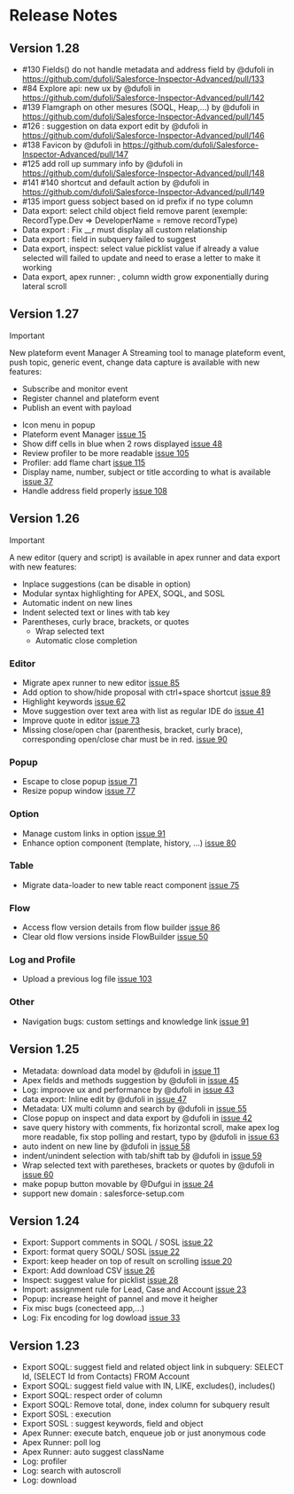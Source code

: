 # Release Notes

## Version 1.28

* #130 Fields() do not handle metadata and address field  by @dufoli in https://github.com/dufoli/Salesforce-Inspector-Advanced/pull/133
* #84 Explore api: new ux by @dufoli in https://github.com/dufoli/Salesforce-Inspector-Advanced/pull/142
* #139 Flamgraph on other mesures (SOQL, Heap,...) by @dufoli in https://github.com/dufoli/Salesforce-Inspector-Advanced/pull/145
* #126 : suggestion on data export edit by @dufoli in https://github.com/dufoli/Salesforce-Inspector-Advanced/pull/146
* #138 Favicon by @dufoli in https://github.com/dufoli/Salesforce-Inspector-Advanced/pull/147
* #125 add roll up summary info by @dufoli in https://github.com/dufoli/Salesforce-Inspector-Advanced/pull/148
* #141 #140 shortcut and default action by @dufoli in https://github.com/dufoli/Salesforce-Inspector-Advanced/pull/149
* #135 import guess sobject based on id prefix if no type column
* Data export: select child object field remove parent (exemple: RecordType.Dev => DeveloperName = remove recordType)
* Data export : Fix __r must display all custom relationship
* Data export : field in subquery failed to suggest
* Data export, inspect: select value picklist value if already a value selected will failed to update and need to erase a letter to make it working
* Data export, apex runner: , column width grow exponentially during lateral scroll


## Version 1.27

> [!IMPORTANT]
> New plateform event Manager
> A Streaming tool to manage plateform event, push topic, generic event, change data capture is available with new features:
> - Subscribe and monitor event
> - Register channel and plateform event
> - Publish an event with payload

- Icon menu in popup
- Plateform event Manager [issue 15](https://github.com/dufoli/Salesforce-Inspector-Advanced/issues/15)
- Show diff cells in blue when 2 rows displayed [issue 48](https://github.com/dufoli/Salesforce-Inspector-Advanced/issues/48)
- Review profiler to be more readable [issue 105](https://github.com/dufoli/Salesforce-Inspector-Advanced/issues/105)
- Profiler: add flame chart [issue 115](https://github.com/dufoli/Salesforce-Inspector-Advanced/issues/115)
- Display name, number, subject or title according to what is available [issue 37](https://github.com/dufoli/Salesforce-Inspector-Advanced/issues/37)
- Handle address field properly [issue 108](https://github.com/dufoli/Salesforce-Inspector-Advanced/issues/108)

## Version 1.26

> [!IMPORTANT]
> A new editor (query and script) is available in apex runner and data export with new features:
> - Inplace suggestions (can be disable in option)
> - Modular syntax highlighting for APEX, SOQL, and SOSL
> - Automatic indent on new lines
> - Indent selected text or lines with tab key
> - Parentheses, curly brace, brackets, or quotes
>   - Wrap selected text
>   - Automatic close completion


### Editor

- Migrate apex runner to new editor [issue 85](https://github.com/dufoli/Salesforce-Inspector-Advanced/issues/85)
- Add option to show/hide proposal with ctrl+space shortcut [issue 89](https://github.com/dufoli/Salesforce-Inspector-Advanced/issues/89)
- Highlight keywords [issue 62](https://github.com/dufoli/Salesforce-Inspector-Advanced/issues/62)
- Move suggestion over text area with list as regular IDE do [issue 41](https://github.com/dufoli/Salesforce-Inspector-Advanced/issues/41)
- Improve quote in editor [issue 73](https://github.com/dufoli/Salesforce-Inspector-Advanced/issues/73)
- Missing close/open char (parenthesis, bracket, curly brace), corresponding open/close char must be in red. [issue 90](https://github.com/dufoli/Salesforce-Inspector-Advanced/issues/90)

### Popup

- Escape to close popup [issue 71](https://github.com/dufoli/Salesforce-Inspector-Advanced/issues/71)
- Resize popup window [issue 77](https://github.com/dufoli/Salesforce-Inspector-Advanced/issues/77)


### Option

- Manage custom links in option [issue 91](https://github.com/dufoli/Salesforce-Inspector-Advanced/issues/91)
- Enhance option component (template, history, ...) [issue 80](https://github.com/dufoli/Salesforce-Inspector-Advanced/issues/80)

### Table

- Migrate data-loader to new table react component [issue 75](https://github.com/dufoli/Salesforce-Inspector-Advanced/issues/75)

### Flow

- Access flow version details from flow builder [issue 86](https://github.com/dufoli/Salesforce-Inspector-Advanced/issues/86)
- Clear old flow versions inside FlowBuilder [issue 50](https://github.com/dufoli/Salesforce-Inspector-Advanced/issues/50)

### Log and Profile

- Upload a previous log file [issue 103](https://github.com/dufoli/Salesforce-Inspector-Advanced/issues/103)

### Other

- Navigation bugs: custom settings and knowledge link [issue 91](https://github.com/dufoli/Salesforce-Inspector-Advanced/issues/91)

## Version 1.25

- Metadata: download data model by @dufoli in [issue 11](https://github.com/dufoli/Salesforce-Inspector-Advanced/issues/11)
- Apex fields and methods suggestion by @dufoli in [issue 45](https://github.com/dufoli/Salesforce-Inspector-Advanced/issues/45)
- Log: improove ux and performance by @dufoli in [issue 43](https://github.com/dufoli/Salesforce-Inspector-Advanced/issues/43)
- data export: Inline edit by @dufoli in [issue 47](https://github.com/dufoli/Salesforce-Inspector-Advanced/issues/47)
- Metadata: UX multi column and search  by @dufoli in [issue 55](https://github.com/dufoli/Salesforce-Inspector-Advanced/issues/55)
- Close popup on inspect and data export by @dufoli in [issue 42](https://github.com/dufoli/Salesforce-Inspector-Advanced/issues/42)
- save query history with comments, fix horizontal scroll, make apex log more readable, fix stop polling and restart, typo by @dufoli in [issue 63](https://github.com/dufoli/Salesforce-Inspector-Advanced/issues/63)
- auto indent on new line by @dufoli in [issue 58](https://github.com/dufoli/Salesforce-Inspector-Advanced/issues/58)
- indent/unindent selection with tab/shift tab by @dufoli in [issue 59](https://github.com/dufoli/Salesforce-Inspector-Advanced/issues/59)
- Wrap selected text with paretheses, brackets or quotes by @dufoli in [issue 60](https://github.com/dufoli/Salesforce-Inspector-Advanced/issues/60)
- make popup button movable by @Dufgui in [issue 24](https://github.com/dufoli/Salesforce-Inspector-Advanced/issues/24)
- support new domain : salesforce-setup.com

## Version 1.24

- Export: Support comments in SOQL / SOSL [issue 22](https://github.com/dufoli/Salesforce-Inspector-Advanced/issues/12)
- Export: format query SOQL/ SOSL [issue 22](https://github.com/dufoli/Salesforce-Inspector-Advanced/issues/12)
- Export: keep header on top of result on scrolling [issue 20](https://github.com/dufoli/Salesforce-Inspector-Advanced/issues/20)
- Export: Add download CSV [issue 26](https://github.com/dufoli/Salesforce-Inspector-Advanced/issues/26)
- Inspect: suggest value for picklist [issue 28](https://github.com/dufoli/Salesforce-Inspector-Advanced/issues/28)
- Import: assignment rule for Lead, Case and Account [issue 23](https://github.com/dufoli/Salesforce-Inspector-Advanced/issues/23)
- Popup: increase height of pannel and move it heigher
- Fix misc bugs (conecteed app,...)
- Log: Fix encoding for log dowload [issue 33](https://github.com/dufoli/Salesforce-Inspector-Advanced/issues/33)

## Version 1.23

- Export SOQL: suggest field and related object link in subquery: SELECT Id, (SELECT Id from Contacts) FROM Account
- Export SOQL: suggest field value with IN, LIKE, excludes(), includes()
- Export SOQL: respect order of column
- Export SOQL: Remove total, done, index column for subquery result 
- Export SOSL : execution
- Export SOSL : suggest keywords, field and object
- Apex Runner: execute batch, enqueue job or just anonymous code
- Apex Runner: poll log
- Apex Runner: auto suggest className
- Log: profiler
- Log: search with autoscroll
- Log: download

